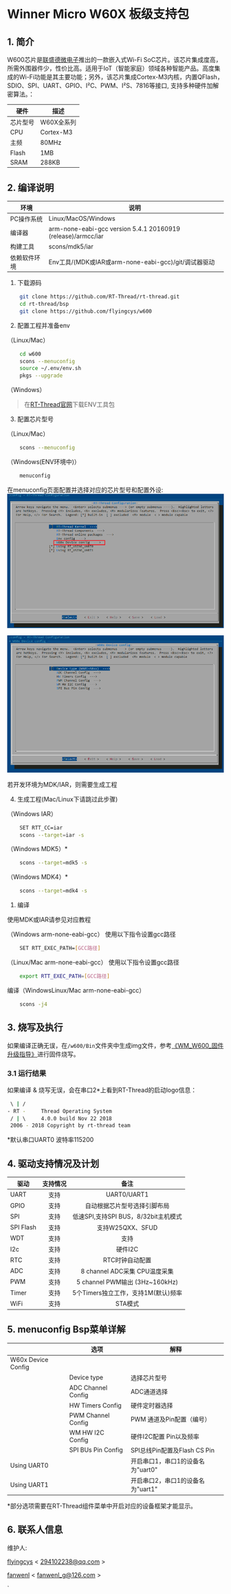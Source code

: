 # Winner Micro W60X 板级支持包

## 1. 简介

W600芯片是[联盛德微电子](http://www.winnermicro.com)推出的一款嵌入式Wi-Fi SoC芯片。该芯片集成度高，所需外围器件少，性价比高。适用于IoT（智能家庭）领域各种智能产品。高度集成的Wi-Fi功能是其主要功能；另外，该芯片集成Cortex-M3内核，内置QFlash，SDIO、SPI、UART、GPIO、I²C、PWM、I²S、7816等接口, 支持多种硬件加解密算法。：

| 硬件 | 描述 |
| -- | -- |
|芯片型号| W60X全系列 |
|CPU| Cortex-M3 |
|主频| 80MHz |
|Flash|1MB|
|SRAM|288KB|

## 2. 编译说明


| 环境         | 说明                                                         |
| ------------ | ------------------------------------------------------------ |
| PC操作系统   | Linux/MacOS/Windows                                          |
| 编译器       | arm-none-eabi-gcc version 5.4.1 20160919 (release)/armcc/iar |
| 构建工具     | scons/mdk5/iar                                               |
| 依赖软件环境 | Env工具/(MDK或IAR或arm-none-eabi-gcc)/git/调试器驱动         |

1) 下载源码

```bash
    git clone https://github.com/RT-Thread/rt-thread.git
    cd rt-thread/bsp
    git clone https://github.com/flyingcys/w600
```

2) 配置工程并准备env

（Linux/Mac）

```bash
    cd w600
    scons --menuconfig
    source ~/.env/env.sh
    pkgs --upgrade
```

（Windows）

>在[RT-Thread官网][1]下载ENV工具包

3) 配置芯片型号

（Linux/Mac）

```bash
    scons --menuconfig
```

（Windows(ENV环境中)）

```bash
    menuconfig
```

在menuconfig页面配置并选择对应的芯片型号和配置外设:
![figure1](/figures/menuconfig.png)

![figure2](/figures/Deviceconfig.png)

若开发环境为MDK/IAR，则需要生成工程

4) 生成工程(Mac/Linux下请跳过此步骤)

（Windows IAR）

```bash
    SET RTT_CC=iar
    scons --target=iar -s
```

（Windows MDK5）*

```bash
    scons --target=mdk5 -s
```
（Windows MDK4）*

```bash
    scons --target=mdk4 -s
```
1) 编译

使用MDK或IAR请参见对应教程

（Windows arm-none-eabi-gcc）
使用以下指令设置gcc路径

```bash
    SET RTT_EXEC_PATH=[GCC路径]
```

（Linux/Mac arm-none-eabi-gcc）
使用以下指令设置gcc路径

```bash
    export RTT_EXEC_PATH=[GCC路径]
```

编译（WindowsLinux/Mac arm-none-eabi-gcc）

```bash
    scons -j4
```

## 3. 烧写及执行

如果编译正确无误，在`/w600/Bin`文件夹中生成img文件，参考[《WM_W600_固件升级指导》](/Libraries/DOC/WM_W600_固件升级指导_V1.1.pdf)进行固件烧写。

### 3.1 运行结果

如果编译 & 烧写无误，会在串口2*上看到RT-Thread的启动logo信息：

```bash
 \ | /
- RT -     Thread Operating System
 / | \     4.0.0 build Nov 22 2018
 2006 - 2018 Copyright by rt-thread team
```

*默认串口UART0 波特率115200


## 4. 驱动支持情况及计划

| 驱动       | 支持情况 | 备注                                  |
| ---------- | :------: | :--------------------------:         |
| UART       | 支持     | UART0/UART1                          |
| GPIO       | 支持     | 自动根据芯片型号选择引脚布局            |
| SPI        | 支持     | 低速SPI,支持SPI BUS，8/32bit主机模式   |
| SPI Flash  | 支持     | 支持W25QXX、SFUD                      |
| WDT        | 支持     | 支持                                  |
| I2c        | 支持     | 硬件I2C                               |
| RTC        | 支持     | RTC时钟自动配置                        |
| ADC        | 支持     | 8 channel ADC采集 CPU温度采集          |
| PWM        | 支持     | 5 channel PWM输出 (3Hz~160kHz)        | 
| Timer      | 支持     | 5个Timers独立工作，支持1M(默认)频率     |
| WiFi       | 支持     | STA模式                                |

## 5. menuconfig Bsp菜单详解

| |选项 | 解释 |
| -- | -- | --|
| W60x Device Config|
| |Device type | 选择芯片型号 |
| |ADC Channel Config |ADC通道选择|
| |HW Timers Config| 硬件定时器选择|
| |PWM Channel Config |PWM 通道及Pin配置（编号）|
| |WM HW I2C Config | 硬件I2C配置 Pin以及频率|
| | SPI BUs Pin Config | SPI总线Pin配置及Flash CS Pin| 
| Using UART0 || 开启串口1，串口1的设备名为"uart0" |
| Using UART1 || 开启串口2，串口1的设备名为"uart1" |

*部分选项需要在RT-Thread组件菜单中开启对应的设备框架才能显示。

## 6. 联系人信息

维护人:

[flyingcys][2] < [294102238@qq.com][3] >

[fanwenl][4] < [fanwenl_g@126.com][5] >

  [1]: https://www.rt-thread.org/page/download.html
  [2]: https://github.com/flyingcys
  [3]: mailto:294102238@qq.com]
  [4]: https://github.com/fanwenl
  [5]: mailto:fanwenl_g@126.com]
`